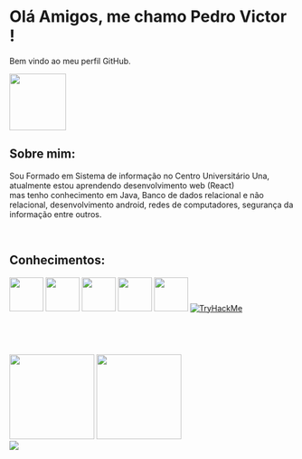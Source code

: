 <h1>Olá Amigos, me chamo Pedro Victor ! </h1>
<p>Bem vindo ao meu perfil GitHub.</p>

<img width="100px" src="https://media2.giphy.com/media/v1.Y2lkPTc5MGI3NjExdDNjcXlrMnFtdDh5ZHQzOTU3ZWF5Y2RxeWMzNzVtOWY0bGczdWowbiZlcD12MV9pbnRlcm5hbF9naWZfYnlfaWQmY3Q9Zw/NytMLKyiaIh6VH9SPm/giphy.gif">

<h2>Sobre mim: </h2>
<p>Sou Formado em Sistema de informação no Centro Universitário Una, atualmente estou aprendendo desenvolvimento web (React)
  <br>
  mas tenho conhecimento em Java, Banco de dados relacional e não relacional, desenvolvimento android, redes de computadores, segurança da informação entre outros.
</p>
<br>
 
<h2>Conhecimentos: </h2>
<img width="60px" src="https://github.com/Pedrovff23/Pedrovff23/assets/55757037/4ea93cbd-0e6b-432c-9cee-cabd171c7b3b">
<img width="60px" src="https://github.com/Pedrovff23/Pedrovff23/assets/55757037/aad3c2b6-8923-45fd-9fa4-97620eea5078">
<img width="60px" src="https://github.com/Pedrovff23/Pedrovff23/assets/55757037/0e94acb6-53a9-4bbb-a64e-ab57874ed59c">
<img width="60px" src="https://github.com/Pedrovff23/Pedrovff23/assets/55757037/bd409cca-5f2a-4c7f-b3aa-6073b91dcb32">
<img width="60px" src="https://github.com/Pedrovff23/Pedrovff23/assets/55757037/4585b960-895a-4478-a2b5-bc602b16a14a">
<a href="https://tryhackme.com/p/pedrovff1123"><img src="https://tryhackme-badges.s3.amazonaws.com/pedrovff1123.png" alt="TryHackMe"></a>

<br>
<br>
<br>

<h1></h1>

<div>
<img height="150em" src="https://github-readme-stats-eight-theta.vercel.app/api?username=Pedrovff23&show_icons=true&theme=material-palenight&include_all_commits=true&count_private=true">
<img height="150em" src="https://github-readme-stats-eight-theta.vercel.app/api/top-langs/?username=Pedrovff23&layout=compact&langs_count=8&theme=material-palenight">
</div>



<img src=https://raw.githubusercontent.com/Trilokia/Trilokia/379277808c61ef204768a61bbc5d25bc7798ccf1/bottom_header.svg>
